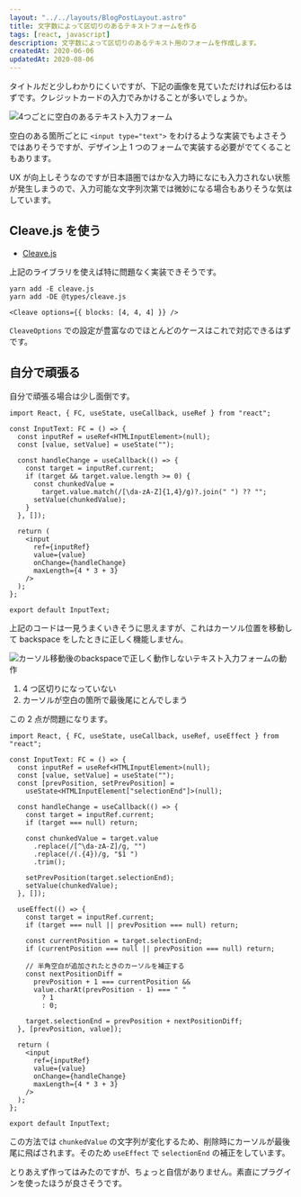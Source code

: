 ```yaml
---
layout: "../../layouts/BlogPostLayout.astro"
title: 文字数によって区切りのあるテキストフォームを作る
tags: [react, javascript]
description: 文字数によって区切りのあるテキスト用のフォームを作成します。
createdAt: 2020-06-06
updatedAt: 2020-08-06
---
```


タイトルだと少しわかりにくいですが、下記の画像を見ていただければ伝わるはずです。クレジットカードの入力でみかけることが多いでしょうか。

![4つごとに空白のあるテキスト入力フォーム](/assets/img/posts/js-input-text-politespace/sample.png)

空白のある箇所ごとに `<input type="text">` をわけるような実装でもよさそうではありそうですが、デザイン上 1 つのフォームで実装する必要がでてくることもあります。

UX が向上しそうなのですが日本語圏ではかな入力時になにも入力されない状態が発生しまうので、入力可能な文字列次第では微妙になる場合もありそうな気はしています。

## Cleave.js を使う

- [Cleave.js](https://github.com/nosir/cleave.js/)

上記のライブラリを使えば特に問題なく実装できそうです。

```
yarn add -E cleave.js
yarn add -DE @types/cleave.js
```

```tsx
<Cleave options={{ blocks: [4, 4, 4] }} />
```

`CleaveOptions` での設定が豊富なのでほとんどのケースはこれで対応できるはずです。

## 自分で頑張る

自分で頑張る場合は少し面倒です。

```tsx
import React, { FC, useState, useCallback, useRef } from "react";

const InputText: FC = () => {
  const inputRef = useRef<HTMLInputElement>(null);
  const [value, setValue] = useState("");

  const handleChange = useCallback(() => {
    const target = inputRef.current;
    if (target && target.value.length >= 0) {
      const chunkedValue =
        target.value.match(/[\da-zA-Z]{1,4}/g)?.join(" ") ?? "";
      setValue(chunkedValue);
    }
  }, []);

  return (
    <input
      ref={inputRef}
      value={value}
      onChange={handleChange}
      maxLength={4 * 3 + 3}
    />
  );
};

export default InputText;
```

上記のコードは一見うまくいきそうに思えますが、これはカーソル位置を移動して backspace をしたときに正しく機能しません。

![カーソル移動後のbackspaceで正しく動作しないテキスト入力フォームの動作](/assets/img/posts/js-input-text-politespace/bug.gif)

1. 4 つ区切りになっていない
2. カーソルが空白の箇所で最後尾にとんでしまう

この 2 点が問題になります。

```tsx
import React, { FC, useState, useCallback, useRef, useEffect } from "react";

const InputText: FC = () => {
  const inputRef = useRef<HTMLInputElement>(null);
  const [value, setValue] = useState("");
  const [prevPosition, setPrevPosition] =
    useState<HTMLInputElement["selectionEnd"]>(null);

  const handleChange = useCallback(() => {
    const target = inputRef.current;
    if (target === null) return;

    const chunkedValue = target.value
      .replace(/[^\da-zA-Z]/g, "")
      .replace(/(.{4})/g, "$1 ")
      .trim();

    setPrevPosition(target.selectionEnd);
    setValue(chunkedValue);
  }, []);

  useEffect(() => {
    const target = inputRef.current;
    if (target === null || prevPosition === null) return;

    const currentPosition = target.selectionEnd;
    if (currentPosition === null || prevPosition === null) return;

    // 半角空白が追加されたときのカーソルを補正する
    const nextPositionDiff =
      prevPosition + 1 === currentPosition &&
      value.charAt(prevPosition - 1) === " "
        ? 1
        : 0;

    target.selectionEnd = prevPosition + nextPositionDiff;
  }, [prevPosition, value]);

  return (
    <input
      ref={inputRef}
      value={value}
      onChange={handleChange}
      maxLength={4 * 3 + 3}
    />
  );
};

export default InputText;
```

この方法では `chunkedValue` の文字列が変化するため、削除時にカーソルが最後尾に飛ばされます。そのため `useEffect` で `selectionEnd` の補正をしています。

とりあえず作ってはみたのですが、ちょっと自信がありません。素直にプラグインを使ったほうが良さそうです。
